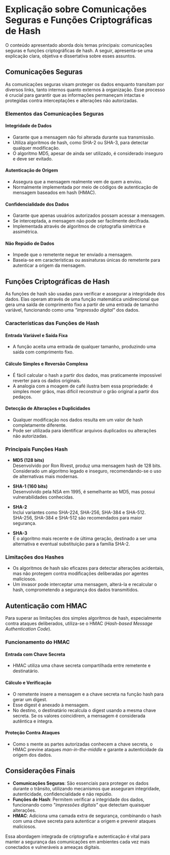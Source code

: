 # Explicação sobre Comunicações Seguras e Funções Criptográficas de Hash

O conteúdo apresentado aborda dois temas principais: comunicações seguras e funções criptográficas de hash. A seguir, apresenta-se uma explicação clara, objetiva e dissertativa sobre esses assuntos.

## Comunicações Seguras

As comunicações seguras visam proteger os dados enquanto transitam por diversos links, tanto internos quanto externos à organização. Esse processo é crucial para garantir que as informações permaneçam intactas e protegidas contra interceptações e alterações não autorizadas.

### Elementos das Comunicações Seguras

#### Integridade de Dados

- Garante que a mensagem não foi alterada durante sua transmissão.
- Utiliza algoritmos de hash, como SHA-2 ou SHA-3, para detectar qualquer modificação.
- O algoritmo MD5, apesar de ainda ser utilizado, é considerado inseguro e deve ser evitado.

#### Autenticação de Origem

- Assegura que a mensagem realmente vem de quem a enviou.
- Normalmente implementada por meio de códigos de autenticação de mensagem baseados em hash (HMAC).

#### Confidencialidade dos Dados

- Garante que apenas usuários autorizados possam acessar a mensagem.
- Se interceptada, a mensagem não pode ser facilmente decifrada.
- Implementada através de algoritmos de criptografia simétrica e assimétrica.

#### Não Repúdio de Dados

- Impede que o remetente negue ter enviado a mensagem.
- Baseia-se em características ou assinaturas únicas do remetente para autenticar a origem da mensagem.

## Funções Criptográficas de Hash

As funções de hash são usadas para verificar e assegurar a integridade dos dados. Elas operam através de uma função matemática unidirecional que gera uma saída de comprimento fixo a partir de uma entrada de tamanho variável, funcionando como uma *"impressão digital"* dos dados.

### Características das Funções de Hash

#### Entrada Variável e Saída Fixa

- A função aceita uma entrada de qualquer tamanho, produzindo uma saída com comprimento fixo.

#### Cálculo Simples e Reversão Complexa

- É fácil calcular o hash a partir dos dados, mas praticamente impossível reverter para os dados originais.
- A analogia com a moagem de café ilustra bem essa propriedade: é simples moer grãos, mas difícil reconstruir o grão original a partir dos pedaços.

#### Detecção de Alterações e Duplicidades

- Qualquer modificação nos dados resulta em um valor de hash completamente diferente.
- Pode ser utilizada para identificar arquivos duplicados ou alterações não autorizadas.

### Principais Funções Hash

- **MD5 (128 bits)**  
  Desenvolvido por Ron Rivest, produz uma mensagem hash de 128 bits.  
  Considerado um algoritmo legado e inseguro, recomendando-se o uso de alternativas mais modernas.

- **SHA-1 (160 bits)**  
  Desenvolvido pela NSA em 1995, é semelhante ao MD5, mas possui vulnerabilidades conhecidas.

- **SHA-2**  
  Inclui variantes como SHA-224, SHA-256, SHA-384 e SHA-512.  
  SHA-256, SHA-384 e SHA-512 são recomendados para maior segurança.

- **SHA-3**  
  É o algoritmo mais recente e de última geração, destinado a ser uma alternativa e eventual substituição para a família SHA-2.

### Limitações dos Hashes

- Os algoritmos de hash são eficazes para detectar alterações acidentais, mas não protegem contra modificações deliberadas por agentes maliciosos.
- Um invasor pode interceptar uma mensagem, alterá-la e recalcular o hash, comprometendo a segurança dos dados transmitidos.

## Autenticação com HMAC

Para superar as limitações dos simples algoritmos de hash, especialmente contra ataques deliberados, utiliza-se o HMAC (*Hash-based Message Authentication Code*).

### Funcionamento do HMAC

#### Entrada com Chave Secreta

- HMAC utiliza uma chave secreta compartilhada entre remetente e destinatário.

#### Cálculo e Verificação

- O remetente insere a mensagem e a chave secreta na função hash para gerar um digest.
- Esse digest é anexado à mensagem.
- No destino, o destinatário recalcula o digest usando a mesma chave secreta. Se os valores coincidirem, a mensagem é considerada autêntica e íntegra.

#### Proteção Contra Ataques

- Como s mente as partes autorizadas conhecem a chave secreta, o HMAC previne ataques *man-in-the-middle* e garante a autenticidade da origem dos dados.

## Considerações Finais

- **Comunicações Seguras**: São essenciais para proteger os dados durante o trânsito, utilizando mecanismos que asseguram integridade, autenticidade, confidencialidade e não repúdio.
- **Funções de Hash**: Permitem verificar a integridade dos dados, funcionando como *"impressões digitais"* que detectam quaisquer alterações.
- **HMAC**: Adiciona uma camada extra de segurança, combinando o hash com uma chave secreta para autenticar a origem e prevenir ataques maliciosos.

Essa abordagem integrada de criptografia e autenticação é vital para manter a segurança das comunicações em ambientes cada vez mais conectados e vulneráveis a ameaças digitais.